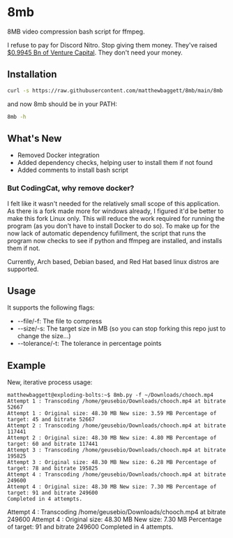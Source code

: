 # 8mb
8MB video compression bash script for ffmpeg. 

I refuse to pay for Discord Nitro. Stop giving them money. They've raised [$0.9945 Bn of Venture Capital](https://www.crunchbase.com/organization/discord/company_financials). They don't need your money.

## Installation
```bash
curl -s https://raw.githubusercontent.com/matthewbaggett/8mb/main/8mb | sudo tee /usr/local/bin/8mb >/dev/null; sudo chmod +x /usr/local/bin/8mb
```
and now 8mb should be in your PATH:
```bash
8mb -h
```

## What's New
* Removed Docker integration
* Added dependency checks, helping user to install them if not found
* Added comments to install bash script

### But CodingCat, why remove docker?
I felt like it wasn't needed for the relatively small scope of this application. As there is a fork made more for windows already, I figured it'd be better to make this fork Linux only.
This will reduce the work required for running the program (as you don't have to install Docker to do so). To make up for the now lack of automatic dependency fufillment, the script that runs the program now checks to see if python and ffmpeg are installed, and installs them if not.

Currently, Arch based, Debian based, and Red Hat based linux distros are supported.

## Usage
It supports the following flags:
 * --file/-f: The file to compress
 * --size/-s: The target size in MB (so you can stop forking this repo just to change the size...)
 * --tolerance/-t: The tolerance in percentage points

## Example
New, iterative process usage:
```
matthewbaggett@exploding-bolts:~$ 8mb.py -f ~/Downloads/chooch.mp4
Attempt 1 : Transcoding /home/geusebio/Downloads/chooch.mp4 at bitrate 52667
Attempt 1 : Original size: 48.30 MB New size: 3.59 MB Percentage of target: 45 and bitrate 52667
Attempt 2 : Transcoding /home/geusebio/Downloads/chooch.mp4 at bitrate 117441
Attempt 2 : Original size: 48.30 MB New size: 4.80 MB Percentage of target: 60 and bitrate 117441
Attempt 3 : Transcoding /home/geusebio/Downloads/chooch.mp4 at bitrate 195825
Attempt 3 : Original size: 48.30 MB New size: 6.28 MB Percentage of target: 78 and bitrate 195825
Attempt 4 : Transcoding /home/geusebio/Downloads/chooch.mp4 at bitrate 249600
Attempt 4 : Original size: 48.30 MB New size: 7.30 MB Percentage of target: 91 and bitrate 249600
Completed in 4 attempts.
```
Attempt 4 : Transcoding /home/geusebio/Downloads/chooch.mp4 at bitrate 249600
Attempt 4 : Original size: 48.30 MB New size: 7.30 MB Percentage of target: 91 and bitrate 249600
Completed in 4 attempts.
```
